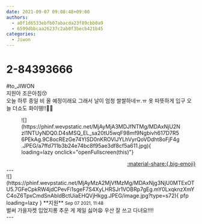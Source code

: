 ```yaml
---
date: 2021-09-07 09:08:48+09:00
authors:
  - a0f1d6533ebfb07abacda23f89cbb0a9
  - 6599dbbcaa26237c2ab0f3becb421b45
categories:
  - Jiwon
---
```


# 2-84393666

<div class="post-container" markdown="1">
<div class="content-container md-sidebar__scrollwrap" markdown="1">

\#to_JIWON<br>지원아 조은아침😚<br>오늘 하루 종일 비 올 예정이래요 그래서 날이 엄청 쌀쌀하네ㅠ.ㅠ 옷 따뜻하게 입구 오늘 더쇼도 화이뗑!!🙌🏻
<figure markdown="1">
![](https://phinf.wevpstatic.net/MjAyMjA3MDJfNTMg/MDAxNjU2NzI1NTUyNDQ0.D4sMSQ_EL_sa20tU5wqF98mf9Ngbivh617D7R56PEkAg.9C8ocREzGe74YISD0nKROVlJYLhVyrQoVDdht8oFjF4g.JPEG/a7ffd711b3b24e74bc8f95ae3df8cf5a611.jpg){ loading=lazy onclick="openFullscreen(this)"}
</figure>


</div>
</div>

<div style="text-align: right;" markdown="1">
<a href="https://weverse.io/fromis9/fanpost/2-84393666" style="text-align: right;">:material-share:{.big-emoji}</a>
</div>
---

<div class="comments-container md-sidebar__scrollwrap" markdown="1">
<div class="comment" markdown="1">
<div class='id-container' markdown="1">
![](https://phinf.wevpstatic.net/MjAyMzA2MjVfMzMg/MDAxNjg3NjU0MTExOTU5.7GFeCpkRW4jdCPevFi1sgeF7S4XyLHRSJr1VOBRp7gEg.mY0LxqknzXmYC4oZ6TpxCmdSnAbldBctUiaEHQVjHkgg.JPEG/image.jpg?type=s72){ pfp loading=lazy }
**<span class="artist">지원</span>** <small>Sep 07 2021, 11:48</small><br>
</div>
<div class='comment-body' markdown="1">
벌써 가을자켓 입었지롱 추운 게 제일 싫어😩 우산 잘 쓰고 다녀요!!!! 
</div>
</div>
</div>
---
